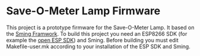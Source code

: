 # Save-O-Meter Lamp Firmware

This project is a prototype firmware for the Save-O-Meter Lamp. It based on the [Sming Framwork](https://github.com/anakod/Sming/).
To build this project you need an ESP8266 SDK (for example the [open ESP SDK](https://github.com/pfalcon/esp-open-sdk/)) and Sming.
Before building you must edit Makefile-user.mk according to your installation of the ESP SDK and Sming.